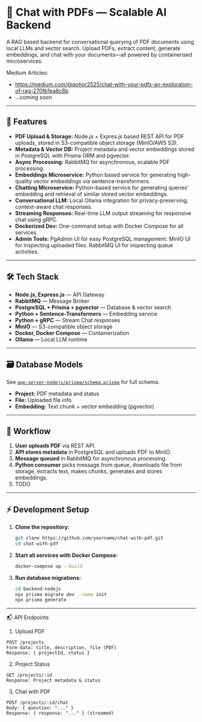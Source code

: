 # 🧠 Chat with PDFs — Scalable AI Backend

A RAG based backend for conversational querying of PDF documents using local LLMs and vector search. Upload PDFs, extract content, generate embeddings, and chat with your documents—all powered by containerised microservices.

Medium Articles:
- https://medium.com/@qohor2525/chat-with-your-pdfs-an-exploration-of-rag-270fb1ea8c8b
- ...coming soon
---

## 🚀 Features

-   **PDF Upload & Storage:** Node.js + Expres.js based REST API for PDF uploads, stored in S3-compatible object storage (MinIO/AWS S3).
-   **Metadata & Vector DB:** Project metadata and vector embeddings stored in PostgreSQL with Prisma ORM and pgvector.
-   **Async Processing:** RabbitMQ for asynchronous, scalable PDF processing.
-   **Embeddings Microservice:** Python based service for generating high-quality vector embeddings via sentence-transformers.
-   **Chatting Microservice:** Python-based service for generating queries' embedding and retrieval of similar stored vector embeddings.
-   **Conversational LLM:** Local Ollama integration for privacy-preserving, context-aware chat responses.
-   **Streaming Responses:** Real-time LLM output streaming for responsive chat using gRPC.
-   **Dockerized Dev:** One-command setup with Docker Compose for all services.
-   **Admin Tools:** PgAdmin UI for easy PostgreSQL management. MinIO UI for inspecting uploaded files. RabbitMQ UI for inspecting queue activities.

---

## 🛠️ Tech Stack

-   **Node.js, Express.js** — API Gateway
-   **RabbitMQ** — Message Broker
-   **PostgreSQL + Prisma + pgvector** — Database & vector search
-   **Python + Sentence-Transformers** — Embedding service
-   **Python + gRPC** — Stream Chat responses
-   **MinIO** — S3-compatible object storage
-   **Docker, Docker Compose** — Containerization
-   **Ollama** — Local LLM runtime

---

## 🗃️ Database Models

See [`app-server-nodejs/prisma/schema.prisma`](app-server-nodejs/prisma/schema.prisma) for full schema.

-   **Project:** PDF metadata and status
-   **File:** Uploaded file info
-   **Embedding:** Text chunk + vector embedding (pgvector)

---

## 🔄 Workflow

1. **User uploads PDF** via REST API.
2. **API stores metadata** in PostgreSQL and uploads PDF to MinIO.
3. **Message queued** in RabbitMQ for asynchronous processing.
4. **Python consumer** picks message from queue, downloads file from storage, extracts text, makes chunks, generates and stores embeddings.
6. TODO

---

## ⚡ Development Setup

1. **Clone the repository:**

    ```sh
    git clone https://github.com/yourname/chat-with-pdf.git
    cd chat-with-pdf
    ```

2. **Start all services with Docker Compose:**

    ```sh
    docker-compose up --build
    ```

3. **Run database migrations:**
    ```sh
    cd backend-nodejs
    npx prisma migrate dev --name init
    npx prisma generate
    ```

---

📬 API Endpoints
1. Upload PDF
```
POST /projects
Form-data: title, description, file (PDF)
Response: { projectId, status }
```

2. Project Status
```
GET /projects/:id
Response: Project metadata & status
```

3. Chat with PDF
```
POST /projects/:id/chat
Body: { question: "..." }
Response: { response: "..." } (streamed)

```

